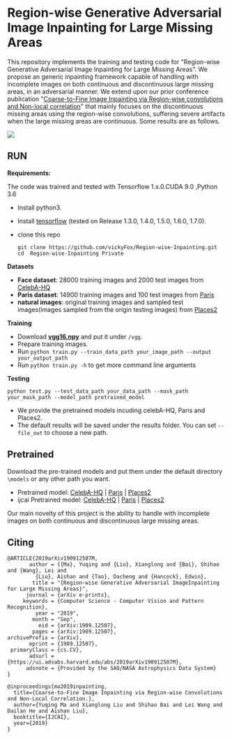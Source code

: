 # Region-wise Generative Adversarial Image Inpainting for Large Missing Areas
This repository implements the training and testing code for "Region-wise Generative Adversarial Image Inpainting for Large Missing Areas". We propose an generic inpainting framework capable of handling with incomplete images on both continuous and discontinuous large missing areas, in an adversarial manner. We extend upon our prior conference publication "[Coarse-to-Fine Image Inpainting via Region-wise convolutions and Non-local correlation](https://www.ijcai.org/proceedings/2019/0433.pdf)" that mainly focuses on the discontinuous missing areas using the region-wise convolutions, suffering severe artifacts when the large missing areas are continuous. Some results are as follows. 

![](https://github.com/vickyFox/Region-wise-Inpainting/blob/master/images/image1.png)
## RUN

**Requirements:**

The code was trained and tested with Tensorflow 1.x.0.CUDA 9.0 ,Python 3.6 

- Install python3.

- Install [tensorflow](https://www.tensorflow.org/install/) (tested on Release 1.3.0, 1.4.0, 1.5.0, 1.6.0, 1.7.0).

- clone this repo

  ```
  git clone https://github.com/vickyFox/Region-wise-Inpainting.git
  cd  Region-wise-Inpainting Private
  ```

**Datasets**

- **Face dataset**: 28000 training images and 2000 test images from [CelebA-HQ](https://drive.google.com/drive/folders/0B7EVK8r0v71peklHb0pGdDl6R28)
- **Paris dataset**: 14900 training images and 100 test images from [Paris](https://github.com/pathak22/context-encoder)
- **natural images**: original training images and sampled test images(images sampled from the origin testing images) from [Places2](http://places2.csail.mit.edu/)

**Training**
- Download **[vgg16.npy](https://drive.google.com/open?id=1iYsD62btPTL5ZIirGJIMbIU03ujJRNEU)** and put it under ```/vgg```.
- Prepare training images.
- Run ```python train.py --train_data_path your_image_path --output your_output_path```
- Run ```python train.py -h``` to get more command line arguments

**Testing**

 ```python test.py --test_data_path your_data_path --mask_path your_mask_path --model_path pretrained_model```
- We provide the pretrained models incuding celebA-HQ, Paris and Places2.
- The default results will be saved under the results folder. You can set ```--file_out``` to choose a new path.

## Pretrained
Download the pre-trained models and put them under the default directory ```\models``` or any other path you want.
- Pretrained model: [CelebA-HQ](https://drive.google.com/open?id=1q7tuopiOwRPZOPYG5076EPoFLPo0CQF6) | [Paris](https://drive.google.com/open?id=1STSPPyLQ4LjWj-juT5nMXJ9X5h7N_fjO) | [Places2](https://drive.google.com/open?id=1zYxZPU7L6Ongu0tlkHEJTPxf9Cw4RvqQ)
- ijcai Pretrained model: [CelebA-HQ](https://drive.google.com/open?id=1IsRRRcGIg-I1Dklxz09wO7UDiB5Q3Map) | [Paris](https://drive.google.com/open?id=1vtT6jiya2tSo6QVzVpbMFwoz6H9oGeZc) | [Places2](https://drive.google.com/open?id=1b9DubT3WTIKQ_GcQNAXxlB68c3C5jKX0)

Our main novelty of this project is the ability to handle with incomplete images on both continuous and discontinuous large missing areas.

## Citing
```
@ARTICLE{2019arXiv190912507M,
       author = {{Ma}, Yuqing and {Liu}, Xianglong and {Bai}, Shihao and {Wang}, Lei and
         {Liu}, Aishan and {Tao}, Dacheng and {Hancock}, Edwin},
        title = "{Region-wise Generative Adversarial ImageInpainting for Large Missing Areas}",
      journal = {arXiv e-prints},
     keywords = {Computer Science - Computer Vision and Pattern Recognition},
         year = "2019",
        month = "Sep",
          eid = {arXiv:1909.12507},
        pages = {arXiv:1909.12507},
archivePrefix = {arXiv},
       eprint = {1909.12507},
 primaryClass = {cs.CV},
       adsurl = {https://ui.adsabs.harvard.edu/abs/2019arXiv190912507M},
      adsnote = {Provided by the SAO/NASA Astrophysics Data System}
}

@inproceedings{ma2019inpainting,
  title={Coarse-to-Fine Image Inpainting via Region-wise Convolutions and Non-Local Correlation.},
  author={Yuqing Ma and Xianglong Liu and Shihao Bai and Lei Wang and Dailan He and Aishan Liu},
  booktitle={IJCAI},
  year={2019}
}
```
